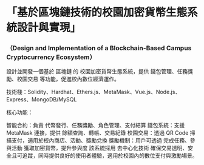 # 「基於區塊鏈技術的校園加密貨幣生態系統設計與實現」
### （Design and Implementation of a Blockchain-Based Campus Cryptocurrency Ecosystem）

設計並開發一個基於 區塊鏈 的 校園加密貨幣生態系統，提供 錢包管理、任務獎勵、校園交易 等功能，促進校內數位經濟運作。

技術棧：Solidity、Hardhat、Ethers.js、MetaMask、Vue.js、Node.js、Express、MongoDB/MySQL

  核心功能：

智能合約：負責 代幣發行、任務獎勵、角色管理、支付結算
錢包系統：支援 MetaMask 連接，提供 餘額查詢、轉帳、交易紀錄
校園交易：透過 QR Code 掃描支付，適用於校內商店、活動、獎勵兌換
獎勵機制：用戶可透過 完成任務、參與活動 獲取加密貨幣，提升參與度
該系統採用 去中心化技術 確保交易透明、安全且可追蹤，同時提供良好的使用者體驗，適用於校園內的數位支付與激勵場景。

